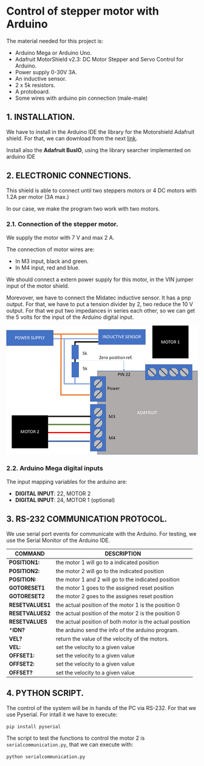 # Control of stepper motor with Arduino
The material needed for this project is:
* Arduino Mega or Arduino Uno.
* Adafruit MotorShield v2.3: DC Motor Stepper and Servo Control for Arduino.
* Power supply 0-30V 3A.
* An inductive sensor.
* 2 x 5k resistors.
* A protoboard.
* Some wires with arduino pin connection (male-male)

## 1. INSTALLATION.
We have to install in the Arduino IDE the library for the Motorshield Adafruit shield. For that, we can download from the next [link](https://github.com/adafruit/Adafruit_Motor_Shield_V2_Library/archive/master.zip).

Install also the **Adafruit BusIO**, using the library searcher implemented on arduino IDE

## 2. ELECTRONIC CONNECTIONS.
This shield is able to connect until two steppers motors or 4 DC motors 
with 1.2A per motor (3A max.)

In our case, we make the program two work with two motors.

### 2.1. Connection of the stepper motor. 

We supply the motor with 7 V and max 2 A.

The connection of motor wires are:

* In M3 input, black and green.
* In M4 input, red and blue.

We should connect a extern power supply for this motor, in the VIN jumper input of the motor shield.

Morevover, we have to connect the Midatec inductive sensor. It has a pnp output. For that, we have to put a tension divider by 2, two reduce the 10 V output. For that we put two impedances in series each other, so we can get the 5 volts for the input of the Arduino digital input. 

![ConnectionsImage](images/Connections.bmp)

### 2.2. Arduino Mega digital inputs 

The input mapping variables for the arduino are:

* **DIGITAL INPUT**: 22, MOTOR 2
* **DIGITAL INPUT**: 24, MOTOR 1 (optional)

## 3. RS-232 COMMUNICATION PROTOCOL.

We use serial port events for communicate with the Arduino. For testing, we use the Serial Monitor of the Arduino IDE.

|COMMAND |DESCRIPTION |
|-|-|
|**POSITION1:**|the motor 1 will go to a indicated position|
|**POSITION2:**|the motor 2 will go to the indicated position|
|**POSITION:**|the motor 1 and 2 will go to the indicated position|
|**GOTORESET1**|the motor 1 goes to the assigned reset position|
|**GOTORESET2**|the motor 2 goes to the assignes reset position|
|**RESETVALUES1**|the actual position of the motor 1 is the position 0|
|**RESETVALUES2**|the actual position of the motor 2 is the position 0|
|**RESETVALUES**|the actual position of both motor is the actual position|
|***IDN?**|the arduino send the info of the arduino program.|
|**VEL?**|return the value of the velocity of the motors.|
|**VEL:**|set the velocity to a given value|
|**OFFSET1:**|set the velocity to a given value|
|**OFFSET2:**|set the velocity to a given value|
|**OFFSET?**|set the velocity to a given value|
   
## 4. PYTHON SCRIPT.
The control of the system will be in hands of the PC via RS-232. For that we use Pyserial. For intall it we have to execute:

`pip install pyserial`

The script to test the functions to control the motor 2 is `serialcommunication.py`, that we can execute with:

`python serialcommunication.py`

